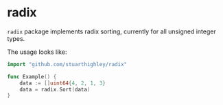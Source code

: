 # radix

`radix` package implements radix sorting, currently for all unsigned integer types.

The usage looks like:

```go
import "github.com/stuarthighley/radix"

func Example() {
	data := []uint64{4, 2, 1, 3}
	data = radix.Sort(data)
}
```